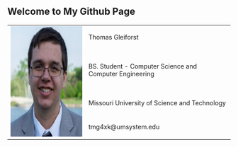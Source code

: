 ## Welcome to My Github Page

<table>
  <tr>
    <td rowspan="4"><img src="gleiforst.jpg" alt="Thomas Gleiforst" height="250" rowspan="4"/></td>
    <td> Thomas Gleiforst </td>
  </tr>
  <tr>
    <td> BS. Student - Computer Science and Computer Engineering </td>
  </tr>  
  <tr>
    <td> Missouri University of Science and Technology </td>
  </tr>
  <tr>
    <td> tmg4xk@umsystem.edu </td>
  </tr>
</table>
